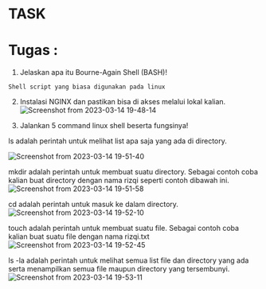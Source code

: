 # TASK

<h1>Tugas :</h1>

1. Jelaskan apa itu Bourne-Again Shell (BASH)!

```
Shell script yang biasa digunakan pada linux 
```

2. Instalasi NGINX dan pastikan bisa di akses melalui lokal kalian.
![Screenshot from 2023-03-14 19-48-14](https://user-images.githubusercontent.com/84585203/225005696-e2085ad9-fb9b-4028-b49b-877471d2244b.png)

3. Jalankan 5 command linux shell beserta fungsinya!

ls adalah perintah untuk melihat list apa saja yang ada di directory.</p>
  ![Screenshot from 2023-03-14 19-51-40](https://user-images.githubusercontent.com/84585203/225006928-207aaada-ee43-49da-903e-2fb856c5fc2d.png)
  
 mkdir adalah perintah untuk membuat suatu directory. Sebagai contoh coba kalian buat directory dengan nama rizqi seperti contoh dibawah ini.
  ![Screenshot from 2023-03-14 19-51-58](https://user-images.githubusercontent.com/84585203/225006923-c34c8fed-3c94-415a-a267-66305ed3dd25.png)
  
 cd adalah perintah untuk masuk ke dalam directory.
  ![Screenshot from 2023-03-14 19-52-10](https://user-images.githubusercontent.com/84585203/225006912-18ad49e4-9ccf-49f7-9852-5f1243b4f13c.png)
  
 touch adalah perintah untuk membuat suatu file. Sebagai contoh coba kalian buat suatu file dengan nama rizqi.txt
  ![Screenshot from 2023-03-14 19-52-45](https://user-images.githubusercontent.com/84585203/225006905-40c538c6-ce5f-4f08-a5f3-e26fadbb6fbf.png) 
  
 ls -la adalah perintah untuk melihat semua list file dan directory yang ada serta menampilkan semua file maupun directory yang tersembunyi.
  ![Screenshot from 2023-03-14 19-53-11](https://user-images.githubusercontent.com/84585203/225006889-bdaa80e7-5aad-4458-a14a-66f2522a6325.png)






